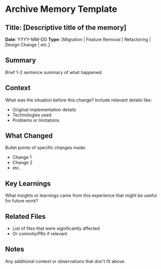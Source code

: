 # Archive Memory Template

## Title: [Descriptive title of the memory]

**Date**: YYYY-MM-DD
**Type**: [Migration | Feature Removal | Refactoring | Design Change | etc.]

## Summary

Brief 1-2 sentence summary of what happened.

## Context

What was the situation before this change? Include relevant details like:

- Original implementation details
- Technologies used
- Problems or limitations

## What Changed

Bullet points of specific changes made:

- Change 1
- Change 2
- etc.

## Key Learnings

What insights or learnings came from this experience that might be useful for future work?

## Related Files

- List of files that were significantly affected
- Or commits/PRs if relevant

## Notes

Any additional context or observations that don't fit above.
